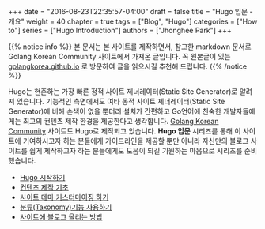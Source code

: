 +++
date = "2016-08-23T22:35:57-04:00"
draft = false
title = "Hugo 입문 - 개요"
weight = 40
chapter = true
tags = ["Blog", "Hugo"]
categories = ["How to"]
series = ["Hugo Introduction"]
authors = ["Jhonghee Park"]
+++

{{% notice info %}}
본 문서는 본 사이트를 제작하면서, 참고한 markdown 문서로 Golang Korean Community 사이트에서 가져온 글입니다.
꼭 원본글이 있는 [golangkorea.github.io](https://golangkorea.github.io) 로 방문하여 글을 읽으시길 추천해 드립니다.
{{% /notice %}}

Hugo는 현존하는 가장 빠른 정적 사이트 제너레이터(Static Site Generator)로 알려져 있습니다. 기능적인 측면에서도 여타 동적 사이트 제너레이터(Static Site Generator)에 비해 손색이 없을 뿐더러 설치가 간편하고 Go언어에 친숙한 개발자들에게는 최고의 컨텐츠 제작 환경을 제공한다고 생각합니다. [Golang Korean Community](https://golangkorea.github.io) 사이트도 Hugo로 제작되고 있습니다. **Hugo 입문** 시리즈를 통해 이 사이트에 기여하시고자 하는 분들에게 가이드라인을 제공할 뿐만 아니라 자신만의 블로그 사이트를 쉽게 제작하고자 하는 분들에게도 도움이 되길 기원하는 마음으로 시리즈를 준비했습니다.

* [Hugo 시작하기](/post/hugo-intro/getting-started/)
* [컨텐츠 제작 기초](/post/hugo-intro/content-basic/)
* [사이트 테마 커스터마이징 하기](/post/hugo-intro/theme-customizing/)
* [분류(Taxonomy)기능 사용하기](/post/hugo-intro/taxonomy-basic/)
* [사이트에 블로그 올리는 방법](/post/hugo-intro/how-to-contribute-content/)
